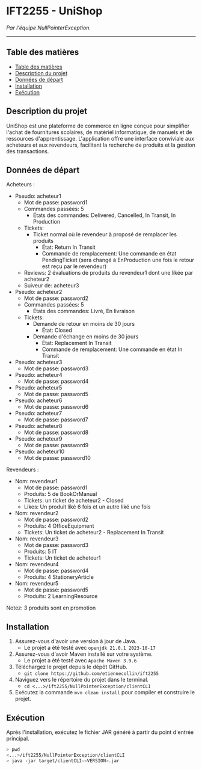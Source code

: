 # IFT2255 - UniShop <!-- omit from toc -->

_Par l'équipe NullPointerException._

---

## Table des matières

- [Table des matières](#table-des-matières)
- [Description du projet](#description-du-projet)
- [Données de départ](#données-de-départ)
- [Installation](#installation)
- [Exécution](#exécution)

## Description du projet

UniShop est une plateforme de commerce en ligne conçue pour simplifier l'achat
de fournitures scolaires, de matériel informatique, de manuels et de ressources
d'apprentissage. L'application offre une interface conviviale aux acheteurs et
aux revendeurs, facilitant la recherche de produits et la gestion des
transactions.

## Données de départ

Acheteurs :

-   Pseudo: acheteur1
    -   Mot de passe: password1
    -   Commandes passées: 5
        -   États des commandes: Delivered, Cancelled, In Transit, In Production
    -   Tickets:
        -   Ticket normal où le revendeur à proposé de remplacer les produits
            -   État: Return In Transit
            -   Commande de remplacement: Une commande en état PendingTicket (sera changé à EnProduction une fois le retour est reçu par le revendeur)
    -   Reviews: 2 évaluations de produits du revendeur1 dont une likée par acheteur2
    -   Suiveur de: acheteur3
-   Pseudo: acheteur2
    -   Mot de passe: password2
    -   Commandes passées: 5
        -   États des commandes: Livré, En livraison
    -   Tickets:
        -   Demande de retour en moins de 30 jours
            -   État: Closed
        -   Demande d'échange en moins de 30 jours
            -   État: Replacement In Transit
            -   Commande de remplacement: Une commande en état In Transit
-   Pseudo: acheteur3
    -   Mot de passe: password3
-   Pseudo: acheteur4
    -   Mot de passe: password4
-   Pseudo: acheteur5
    -   Mot de passe: password5
-   Pseudo: acheteur6
    -   Mot de passe: password6
-   Pseudo: acheteur7
    -   Mot de passe: password7
-   Pseudo: acheteur8
    -   Mot de passe: password8
-   Pseudo: acheteur9
    -   Mot de passe: password9
-   Pseudo: acheteur10
    -   Mot de passe: password10

Revendeurs :

-   Nom: revendeur1
    -   Mot de passe: password1
    -   Produits: 5 de BookOrManual
    -   Tickets: un ticket de acheteur2 - Closed
    -   Likes: Un produit liké 6 fois et un autre liké une fois
-   Nom: revendeur2
    -   Mot de passe: password2
    -   Produits: 4 OfficeEquipment
    -   Tickets: Un ticket de acheteur2 - Replacement In Transit
-   Nom: revendeur3
    -   Mot de passe: password3
    -   Produits: 5 IT
    -   Tickets: Un ticket de acheteur1
-   Nom: revendeur4
    -   Mot de passe: password4
    -   Produits: 4 StationeryArticle
-   Nom: revendeur5
    -   Mot de passe: password5
    -   Produits: 2 LearningResource

Notez: 3 produits sont en promotion

## Installation

1. Assurez-vous d'avoir une version à jour de Java.
    - Le projet a été testé avec `openjdk 21.0.1 2023-10-17`
2. Assurez-vous d'avoir Maven installé sur votre système.
    - Le projet a été testé avec `Apache Maven 3.9.6`
3. Téléchargez le projet depuis le dépôt GitHub.
    - `git clone https://github.com/etiennecollin/ift2255`
4. Naviguez vers le répertoire du projet dans le terminal.
    - `cd <...>/ift2255/NullPointerException/clientCLI`
5. Exécutez la commande `mvn clean install` pour compiler et construire le projet.

## Exécution

Après l'installation, exécutez le fichier JAR généré à partir du point
d'entrée principal.

```bash
> pwd
<...>/ift2255/NullPointerException/clientCLI
> java -jar target/clientCLI-<VERSION>.jar
```
